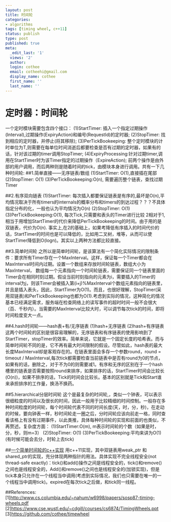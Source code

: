 ```yaml
---
layout: post
title: 时间轮
categories:
- algorithms
tags: [timing wheel, c++11]
status: publish
type: post
published: true
meta:
  _edit_last: '1'
  views: '2'
  author:
  login: cothee
  email: cotheehi@gmail.com
  display_name: cothee
  first_name: ''
  last_name: ''
---
```

# 定时器：时间轮
  一个定时模块需要包含四个接口：
  (1)StartTimer: 插入一个指定过期操作(Interval),过期操作(ExpiryAction)和编号(RequestId)的定时器;
  (2)StopTimer: 找到相应的定时器，并停止(将其移除);
  (3)PerTickBookeeping: 整个定时模块的计时单位为T,则需要在每单位时间消逝后都要检查是否有过期的定时器，如果有的话，针对该过期的timer调用StopTimer;
  (4)ExpiryProcessing:针对过期timer,调用在StartTimer时为该Timer指定的过期操作（ExpireAction);
前两个操作是由外部的用户调用，而后两种则是随着时间的tick，由模块本身进行调用。共有一下几种时间轮:
##1.简单直接——无序链表/数组
(1)StartTimer: O(1),直接插在尾部
(2)StopTimer: O(1)
(3)PerTickBookeeping:O(n), 需要遍历整个链表，查找过期Timer

##2.有序双向链表
(1)StartTimer: 每次插入都要保证链表是有序的,最坏是O(n),平均情况取决于所有timers的internals的概率分布和timers的到达过程？？？不具体指定分布的化，一般也认为平均情况为O(n)
(2)StopTimer: O(1)
(3)PerTickBookeeping:O(1), 每次Tick,只需要和表头的Timer进行比较
2相对于1,相当于用增加StartTimer的代价来降低PerTickBookeeping的时间。由于用的是双链表，代价为O(n).
事实上,在2的基础上，如果考降低有序插入的时间代价的话，StartTimer的时间也是可以降低的，比如用二叉树，堆等，从而可以使StartTimer降低到O(logn)。其实以上两种方法都比较直接。

##3.简单时间轮
之所以是简单时间轮，是该算法有一个简化实际情况的限制条件：要求所有Timer存在一个MaxInterval。这样，保证每一个Timer都会在MaxInterval时间内过期。设置一个数组来存放时间轮链表，数组大小为MaxInterval， 数组每一个元素指向一个时间轮链表，需要保证同一个链表里面的Timer会在相同时刻过期。假设当前时刻指向的元素为i，需要插入的Timer的interval为j，则该Timer会被插入第(i+j)%MaxInterval个数组元素指向的链表里，并且是插入表头，因此，StartTimer为O(1)。而且，也很好理解，StopTimer(采用双链表)和PerTickBookeeping也都为O(1).考虑到实际的情况，这种简化的情况基本已经满足需求，服务端在检查网络上的读写事件的超时时间一般不会很大（百、千秒内）。当需要的MaxInterval比较大时，可以调节每次tick的时间，即将时间粒度变大一点。

##4.hash时间轮——hash表+有/无序链表
(1)hash+无序链表
(2)hash+有序链表
这两个时间轮的区别是很容易理解的，无序链表和有序链表的使用影响到了StartTimer，stopTimer的效率。简单来说，它就是一个固定长度的哈希表。而与简单时间轮不同的是，它不再有最大时间限制的假设。尽管如此，hash表的最大长度MaxInterval却是客观存在的。在链表里面会多存一个参数round，round = timeout / MaxInterval,每次tick都需要检查当前链表中是否有round为0的节点，如果有的话，删除之，对于不为0的则需要减1。有序和无序的区别在于一个hash槽里的链表是否需要按照round来排序，如果排序的话，StartTimer时间会比较长(O(n))，如果不排序的话，Tick的时间会比较长。基本的区别就是Tick和Start谁来承担排序的工作量，换汤不换药。

##5.hierarchical分层时间轮
这个是最复杂的时间轮,，类似一个钟表，可以表示很细粒度的时间以及很长的时间，因此一般用于比较精细的时间控制。一般存在多种时间粒度的时间轮，每个时间轮代表不同的时间长度(天，时，分，秒)，在走动的时候，要向钟表一样，秒时间轮走一圈之后，分时间轮应该向前走一格，同时查看该格上有没有过期事件，以此类推，具体每种时间轮的实现和前面的也类似，不再赘述。复杂度方面：
(1)StartTimer:O(m), m表示时间轮的个数（如果是时，分，秒，则m=3）
(2)StopTimer: O(1)
(3)PerTickBookeeping:平均来讲为O(1)(有时候可能会去分，时轮上去tick)

##[一个简单时间轮的c++实现](https://github.com/cothee/timewheel)
  用c++11实现，其中双链表用weak_ptr 和shared_ptr的实现，充分体现两种指针的用法。具体实现不完全线程安全(not thread-safe exactly)：tick()和add()操作之间是线程安全的，tick()和remove()之间也是线程安全的，Add()和remove()之间也是线程安全的(加锁实现)，但是tick本身只允许在一个线程当中调用(考虑到实际情况，我们也只需要在唯一的一个线程当中调用tick)。expired在每次tick之后做，和tick同一线程。

##References:
[1]http://www.cs.columbia.edu/~nahum/w6998/papers/sosp87-timing-wheels.pdf
[2]https://www.cse.wustl.edu/~cdgill/courses/cs6874/TimingWheels.ppt 
[3]https://github.com/cothee/timewheel
